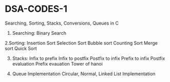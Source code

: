 # DSA-CODES-1
Searching, Sorting, Stacks, Conversions, Queues in C

1. Searching:
   Binary Search

2.Sorting:
   Insertion Sort
   Selection Sort
   Bubble sort
   Counting Sort
   Merge sort
   Quick Sort

3. Stacks:
   Infix to prefix
   Infix to postfix
   Postfix to infix
   Prefix to infix
   Postfix evaluation
   Prefix evauation
   Tower of hanoi

4. Queue Implementation Circular, Normal, Linked List Implementation
